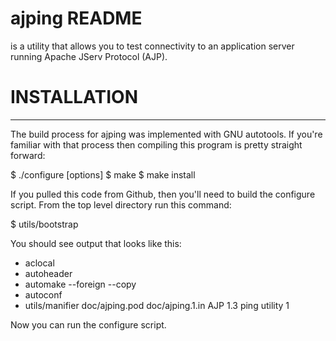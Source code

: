 # ajping README

is a utility that allows you to test connectivity to an application
server running Apache JServ Protocol (AJP). 

# INSTALLATION
--------------

The build process for ajping was implemented with GNU autotools. If
you're familiar with that process then compiling this program is pretty
straight forward:

 $ ./configure [options]
 $ make
 $ make install

If you pulled this code from Github, then you'll need to build the 
configure script. From the top level directory run this command:

 $ utils/bootstrap

You should see output that looks like this:
  + aclocal
  + autoheader
  + automake --foreign --copy
  + autoconf
  + utils/manifier doc/ajping.pod doc/ajping.1.in AJP 1.3 ping utility 1

Now you can run the configure script. 



